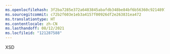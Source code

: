 ```yaml
---
ms.openlocfilehash: 3f2ba7285e372a6483845abafdb348be84bf6b56360c921489790ff2859f1781
ms.sourcegitcommit: c72b2f603e1eb3a4157f00926df2e263831ea472
ms.translationtype: HT
ms.contentlocale: zh-CN
ms.lasthandoff: 08/12/2021
ms.locfileid: "121287588"
---
```

XSD